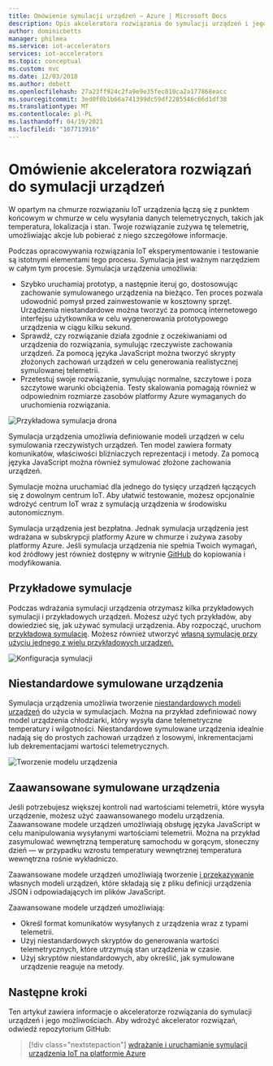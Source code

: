 ```yaml
---
title: Omówienie symulacji urządzeń — Azure | Microsoft Docs
description: Opis akceleratora rozwiązania do symulacji urządzeń i jego możliwości.
author: dominicbetts
manager: philmea
ms.service: iot-accelerators
services: iot-accelerators
ms.topic: conceptual
ms.custom: mvc
ms.date: 12/03/2018
ms.author: dobett
ms.openlocfilehash: 27a23ff924c2fa9e9e35fec010ca2a177868eacc
ms.sourcegitcommit: 3ed0f0b1b66a741399dc59df2285546c66d1df38
ms.translationtype: MT
ms.contentlocale: pl-PL
ms.lasthandoff: 04/19/2021
ms.locfileid: "107713916"
---
```

# <a name="device-simulation-solution-accelerator-overview"></a>Omówienie akceleratora rozwiązań do symulacji urządzeń

W opartym na chmurze rozwiązaniu IoT urządzenia łączą się z punktem końcowym w chmurze w celu wysyłania danych telemetrycznych, takich jak temperatura, lokalizacja i stan. Twoje rozwiązanie zużywa tę telemetrię, umożliwiając akcje lub pobierać z niego szczegółowe informacje.

Podczas opracowywania rozwiązania IoT eksperymentowanie i testowanie są istotnymi elementami tego procesu. Symulacja jest ważnym narzędziem w całym tym procesie. Symulacja urządzenia umożliwia:

* Szybko uruchamiaj prototyp, a następnie iteruj go, dostosowując zachowanie symulowanego urządzenia na bieżąco. Ten proces pozwala udowodnić pomysł przed zainwestowanie w kosztowny sprzęt. Urządzenia niestandardowe można tworzyć za pomocą internetowego interfejsu użytkownika w celu wygenerowania prototypowego urządzenia w ciągu kilku sekund.
* Sprawdź, czy rozwiązanie działa zgodnie z oczekiwaniami od urządzenia do rozwiązania, symulując rzeczywiste zachowania urządzeń. Za pomocą języka JavaScript można tworzyć skrypty złożonych zachowań urządzeń w celu generowania realistycznej symulowanej telemetrii.
* Przetestuj swoje rozwiązanie, symulując normalne, szczytowe i poza szczytowe warunki obciążenia. Testy skalowania pomagają również w odpowiednim rozmiarze zasobów platformy Azure wymaganych do uruchomienia rozwiązania.

![Przykładowa symulacja drona](media/iot-accelerators-device-simulation-overview/dronesimulation.png)

Symulacja urządzenia umożliwia definiowanie modeli urządzeń w celu symulowania rzeczywistych urządzeń. Ten model zawiera formaty komunikatów, właściwości bliźniaczych reprezentacji i metody. Za pomocą języka JavaScript można również symulować złożone zachowania urządzeń.

Symulacje można uruchamiać dla jednego do tysięcy urządzeń łączących się z dowolnym centrum IoT. Aby ułatwić testowanie, możesz opcjonalnie wdrożyć centrum IoT wraz z symulacją urządzenia w środowisku autonomicznym.

Symulacja urządzenia jest bezpłatna. Jednak symulacja urządzenia jest wdrażana w subskrypcji platformy Azure w chmurze i zużywa zasoby platformy Azure. Jeśli symulacja urządzenia nie spełnia Twoich wymagań, kod źródłowy jest również dostępny w witrynie [GitHub](https://github.com/Azure/azure-iot-pcs-device-simulation) do kopiowania i modyfikowania.

## <a name="sample-simulations"></a>Przykładowe symulacje

Podczas wdrażania symulacji urządzenia otrzymasz kilka przykładowych symulacji i przykładowych urządzeń. Możesz użyć tych przykładów, aby dowiedzieć się, jak używać symulacji urządzenia. Aby rozpocząć, uruchom [przykładową symulację](https://github.com/Azure/azure-iot-pcs-device-simulation/blob/master/README.md). Możesz również utworzyć [własną symulację przy użyciu jednego z wielu przykładowych urządzeń.](iot-accelerators-device-simulation-create-simulation.md)

![Konfiguracja symulacji](media/iot-accelerators-device-simulation-overview/samplesimulation1.png)

## <a name="custom-simulated-devices"></a>Niestandardowe symulowane urządzenia

Symulacja urządzenia umożliwia tworzenie [niestandardowych modeli urządzeń](iot-accelerators-device-simulation-create-custom-device.md) do użycia w symulacjach. Można na przykład zdefiniować nowy model urządzenia chłodziarki, który wysyła dane telemetryczne temperatury i wilgotności. Niestandardowe symulowane urządzenia idealnie nadają się do prostych zachowań urządzeń z losowymi, inkrementacjami lub dekrementacjami wartości telemetrycznych.

![Tworzenie modelu urządzenia](media/iot-accelerators-device-simulation-overview/adddevicemodel.png)

## <a name="advanced-simulated-devices"></a>Zaawansowane symulowane urządzenia

Jeśli potrzebujesz większej kontroli nad wartościami telemetrii, które wysyła urządzenie, możesz użyć zaawansowanego modelu urządzenia. Zaawansowane modele urządzeń umożliwiają obsługę języka JavaScript w celu manipulowania wysyłanymi wartościami telemetrii. Można na przykład zasymulować wewnętrzną temperaturę samochodu w gorącym, słoneczny dzień — w przypadku wzrostu temperatury wewnętrznej temperatura wewnętrzna rośnie wykładniczo.

Zaawansowane modele urządzeń umożliwiają tworzenie [i przekazywanie](iot-accelerators-device-simulation-advanced-device.md) własnych modeli urządzeń, które składają się z pliku definicji urządzenia JSON i odpowiadających im plików JavaScript.

Zaawansowane modele urządzeń umożliwiają:

* Określ format komunikatów wysyłanych z urządzenia wraz z typami telemetrii.
* Użyj niestandardowych skryptów do generowania wartości telemetrycznych, które utrzymują stan urządzenia w czasie.
* Użyj skryptów niestandardowych, aby określić, jak symulowane urządzenie reaguje na metody.

## <a name="next-steps"></a>Następne kroki

Ten artykuł zawiera informacje o akceleratorze rozwiązania do symulacji urządzeń i jego możliwościach. Aby wdrożyć akcelerator rozwiązań, odwiedź repozytorium GitHub:

> [!div class="nextstepaction"]
> [wdrażanie i uruchamianie symulacji urządzenia IoT na platformie Azure](https://github.com/Azure/azure-iot-pcs-device-simulation/blob/master/README.md)
